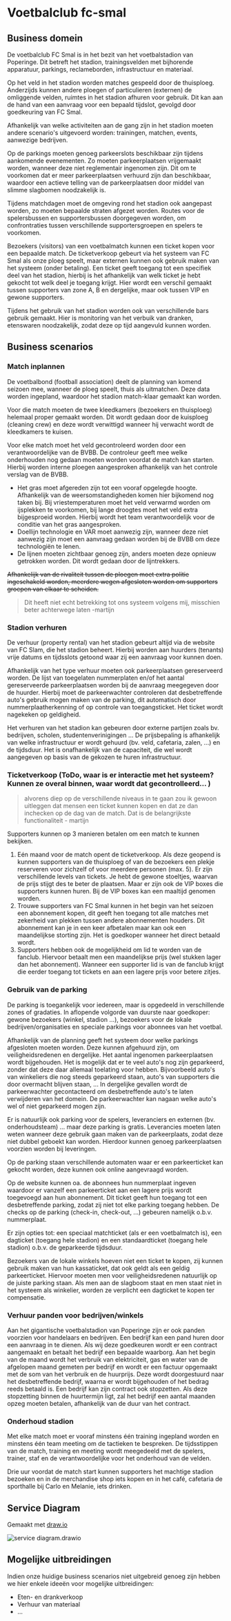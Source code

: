 # Voetbalclub fc-smal



## Business domein

De voetbalclub FC Smal is in het bezit van het voetbalstadion van Poperinge. Dit betreft het stadion, trainingsvelden met bijhorende apparatuur, parkings, reclameborden, infrastructuur en materiaal.

Op het veld in het stadion worden matches gespeeld door de thuisploeg. Anderzijds kunnen andere ploegen of particulieren (externen) de omliggende velden, ruimtes in het stadion afhuren voor gebruik. Dit kan aan de hand van een aanvraag voor een bepaald tijdslot, gevolgd door goedkeuring van FC Smal.

Afhankelijk van welke activiteiten aan de gang zijn in het stadion moeten andere scenario's uitgevoerd worden: trainingen, matchen, events, aanwezige bedrijven.

Op de parkings moeten genoeg parkeerslots beschikbaar zijn tijdens aankomende evenementen. Zo moeten parkeerplaatsen vrijgemaakt worden, wanneer deze niet reglementair ingenomen zijn. Dit om te voorkomen dat er meer parkeerplaatsen verhuurd zijn dan beschikbaar, waardoor een actieve telling van de parkeerplaatsen door middel van slimme slagbomen noodzakelijk is.

Tijdens matchdagen moet de omgeving rond het stadion ook aangepast worden, zo moeten bepaalde straten afgezet worden. Routes voor de spelersbussen en supportersbussen doorgegeven worden, om confrontraties tussen verschillende supportersgroepen en spelers te voorkomen.

Bezoekers (visitors) van een voetbalmatch kunnen een ticket kopen voor een bepaalde match. De ticketverkoop gebeurt via het systeem van FC Smal als onze ploeg speelt, maar externen kunnen ook gebruik maken van het systeem (onder betaling). Een ticket geeft toegang tot een specifiek deel van het stadion, hierbij is het afhankelijk van welk ticket je hebt gekocht tot welk deel je toegang krijgt. Hier wordt een verschil gemaakt tussen supporters van zone A, B en dergelijke, maar ook tussen VIP en gewone supporters.

Tijdens het gebruik van het stadion worden ook van verschillende bars gebruik gemaakt. Hier is monitoring van het verbuik van dranken, etenswaren noodzakelijk, zodat deze op tijd aangevuld kunnen worden.

## Business scenarios



### Match inplannen

De voetbalbond (football association) deelt de planning van komend seizoen mee, wanneer de ploeg speelt, thuis als uitmatchen. Deze data worden ingepland, waardoor het stadion match-klaar gemaakt kan worden. 

Voor die match moeten de twee kleedkamers (bezoekers en thuisploeg) helemaal proper gemaakt worden. Dit wordt gedaan door de kuisploeg (cleaning crew) en deze wordt verwittigd wanneer hij verwacht wordt de kleedkamers te kuisen.

Voor elke match moet het veld gecontroleerd worden door een verantwoordelijke van de BVBB. De controleur geeft mee welke onderhouden nog gedaan moeten worden voordat de match kan starten. Hierbij worden interne ploegen aangesproken afhankelijk van het controle verslag van de BVBB.

- Het gras moet afgereden zijn tot een vooraf opgelegde hoogte. Afhankelijk van de weersomstandigheden komen hier bijkomend nog taken bij. Bij vriestemperaturen moet het veld verwarmd worden om ijsplekken te voorkomen, bij lange droogtes moet het veld extra bijgesproeid worden. Hierbij wordt het team verantwoordelijk voor de conditie van het gras aangesproken.
- Doellijn technologie en VAR moet aanwezig zijn, wanneer deze niet aanwezig zijn moet een aanvraag gedaan worden bij de BVBB om deze technologiën te lenen.
- De lijnen moeten zichtbaar genoeg zijn, anders moeten deze opnieuw getrokken worden. Dit wordt gedaan door de lijntrekkers.

~~Afhankelijk van de rivaliteit tussen de ploegen moet extra politie ingeschakeld worden, meerdere wegen afgesloten worden om supporters groepen van elkaar te scheiden.~~ 

> Dit heeft niet echt betrekking tot ons systeem volgens mij, misschien beter achterwege laten -martijn

### Stadion verhuren

De verhuur (property rental) van het stadion gebeurt altijd via de website van FC Slam, die het stadion beheert. Hierbij worden aan huurders (tenants) vrije datums en tijdsslots getoond waar zij een aanvraag voor kunnen doen.

Afhankelijk van het type verhuur moeten ook parkeerplaatsen gereserveerd worden. De lijst van toegelaten nummerplaten en/of het aantal gereserveerde parkeerplaatsen worden bij de aanvraag meegegeven door de huurder. Hierbij moet de parkeerwachter controleren dat desbetreffende auto's gebruik mogen maken van de parking, dit automatisch door nummerplaatherkenning of op controle van toegangsticket. Het ticket wordt nagekeken op geldigheid. 

Het verhuren van het stadion kan gebeuren door externe partijen zoals bv. bedrijven, scholen, studentenverinigingen ... De prijsbepaling is afhankelijk van welke infrastructuur er wordt gehuurd (bv. veld, cafetaria, zalen, ...) en de tijdsduur. Het is onafhankelijk van de capaciteit, die wel wordt aangegeven op basis van de gekozen te huren infrastructuur.

### Ticketverkoop (ToDo, waar is er interactie met het systeem? Kunnen ze overal binnen, waar wordt dat gecontrolleerd... )

> alvorens diep op de verschillende niveaus in te gaan zou ik gewoon uitleggen dat mensen een ticket kunnen kopen en dat ze dan inchecken op de dag van de match. Dat is de belangrijkste functionaliteit - martijn

Supporters kunnen op 3 manieren betalen om een match te kunnen bekijken.

1. Eén maand voor de match opent de ticketverkoop. Als deze geopend is kunnen supporters van de thuisploeg of van de bezoekers een plekje reserveren voor zichzelf of voor meerdere personen (max. 5). Er zijn verschillende levels van tickets. Je hebt de gewone stoeltjes, waarvan de prijs stijgt des te beter de plaatsen. Maar er zijn ook de VIP boxes die supporters kunnen huren. Bij de VIP boxes kan een maaltijd genomen worden.
2. Trouwe supporters van FC Smal kunnen in het begin van het seizoen een abonnement kopen, dit geeft hen toegang tot alle matches met zekerheid van plekken tussen andere abonnementen houders. Dit abonnement kan je in een keer afbetalen maar kan ook een maandelijkse storting zijn. Het is goedkoper wanneer het direct betaald wordt.
3. Supporters hebben ook de mogelijkheid om lid te worden van de fanclub. Hiervoor betaalt men een maandelijkse prijs (wel stukken lager dan het abonnement). Wanneer een supporter lid is van de fanclub krijgt die eerder toegang tot tickets en aan een lagere prijs voor betere zitjes.

### Gebruik van de parking

De parking is toegankelijk voor iedereen, maar is opgedeeld in verschillende zones of gradaties. In aflopende volgorde van duurste naar goedkoper: gewone bezoekers (winkel, stadion ...), bezoekers voor de lokale bedrijven/organisaties en speciale parkings voor abonnees van het voetbal.

Afhankelijk van de planning geeft het systeem door welke parkings afgesloten moeten worden.  Deze kunnen afgehuurd zijn, om veiligheidsredenen en dergelijke. Het aantal ingenomen parkeerplaatsen wordt bijgehouden. Het is mogelijk dat er te veel auto's nog zijn geparkeerd, zonder dat deze daar allemaal toelating voor hebben. Bijvoorbeeld auto's van winkeliers die nog steeds geparkeerd staan, auto's van supporters die door overmacht blijven staan, ... In dergelijke gevallen wordt de parkeerwachter gecontacteerd om desbetreffende auto's te laten verwijderen van het domein. De parkeerwachter kan nagaan welke auto's wel of niet geparkeerd mogen zijn.

Er is natuurlijk ook parking voor de spelers, leveranciers  en externen (bv. onderhoudsteam) ... maar deze parking is gratis. Leverancies moeten laten weten wanneer deze gebruik gaan maken van de parkeerplaats, zodat deze niet dubbel geboekt kan worden. Hierdoor kunnen genoeg parkeerplaatsen voorzien worden bij leveringen.

Op de parking staan verschillende automaten waar er een parkeerticket kan gekocht worden, deze kunnen ook online aangevraagd worden.

Op de website kunnen oa. de abonnees hun nummerplaat ingeven waardoor er vanzelf een parkeerticket aan een lagere prijs wordt toegevoegd aan hun abonnement. Dit ticket geeft hun toegang tot een desbetreffende parking, zodat zij niet tot elke parking toegang hebben. De checks op de parking (check-in, check-out, ...) gebeuren namelijk o.b.v. nummerplaat.

Er zijn opties tot: een speciaal matchticket (als er een voetbalmatch is), een dagticket (toegang hele stadion) en een standaardticket (toegang hele stadion) o.b.v. de geparkeerde tijdsduur.

Bezoekers van de lokale winkels hoeven niet een ticket te kopen, zij kunnen gebruik maken van hun kassaticket, dat ook geldt als een geldig parkeerticket. Hiervoor moeten men voor veiligheidsredenen natuurlijk op de juiste parking staan. Als men aan de slagboom staat en men staat niet in het systeem als winkelier, worden ze verplicht een dagticket te kopen ter compensatie.

### Verhuur panden voor bedrijven/winkels

Aan het gigantische voetbalstadion van Poperinge zijn er ook panden voorzien voor handelaars en bedrijven. Een bedrijf kan een pand huren door een aanvraag in te dienen. Als wij deze goedkeuren wordt er een contract aangemaakt en betaalt het bedrijf een bepaalde waarborg.  Aan het begin van de maand wordt het verbruik van elektriciteit, gas en water van de afgelopen maand gemeten per bedrijf en wordt er een factuur opgemaakt met de som van het verbruik en de huurprijs. Deze wordt doorgestuurd naar het desbetreffende bedrijf, waarna er wordt bijgehouden of het bedrag reeds betaald is. Een bedrijf kan zijn contract ook stopzetten. Als deze stopzetting binnen de huurtermijn ligt, zal het bedrijf een aantal maanden opzeg moeten betalen, afhankelijk van de duur van het contract.

### Onderhoud stadion

Met elke match moet er vooraf minstens één training ingepland worden en minstens één team meeting om de tactieken te bespreken. De tijdsstippen van de match, training en meeting wordt meegedeeld met de spelers, trainer, staf en de verantwoordelijke voor het onderhoud van de velden.

Drie uur voordat de match start kunnen supporters het machtige stadion bezoeken en in de merchandise shop iets kopen en in het café, cafetaria de sporthalle bij Carlo en Melanie, iets drinken.



## Service Diagram

Gemaakt met [draw.io](draw.io)

![service diagram.drawio](service_diagram.png)

## Mogelijke uitbreidingen

Indien onze huidige business scenarios niet uitgebreid genoeg zijn hebben we hier enkele ideeën voor mogelijke uitbreidingen:

* Eten- en drankverkoop
* Verhuur van materiaal
* ...
